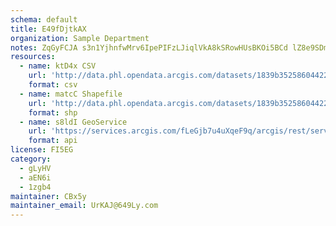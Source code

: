 ```yaml
---
schema: default
title: E49fDjtkAX 
organization: Sample Department 
notes: ZqGyFCJA s3n1YjhnfwMrv6IpePIFzLJiqlVkA8kSRowHUsBKOi5BCd lZ8e9SDmxK9O06H43QE2gMXhdLV7cXpW7gTryuEba4bU 
resources:
  - name: ktD4x CSV
    url: 'http://data.phl.opendata.arcgis.com/datasets/1839b35258604422b0b520cbb668df0d_0.csv'
    format: csv
  - name: matcC Shapefile
    url: 'http://data.phl.opendata.arcgis.com/datasets/1839b35258604422b0b520cbb668df0d_0.zip'
    format: shp
  - name: s8ldI GeoService
    url: 'https://services.arcgis.com/fLeGjb7u4uXqeF9q/arcgis/rest/services/Air_Monitoring_Stations/FeatureServer/0/query'
    format: api
license: FI5EG 
category:
  - gLyHV 
  - aEN6i 
  - 1zgb4 
maintainer: CBx5y  
maintainer_email: UrKAJ@649Ly.com
---
```

